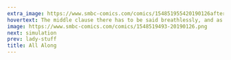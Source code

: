 ```yaml
---
extra_image: https://www.smbc-comics.com/comics/154851955420190126after.png
hovertext: The middle clause there has to be said breathlessly, and as fast as possible.
image: https://www.smbc-comics.com/comics/1548519493-20190126.png
next: simulation
prev: lady-stuff
title: All Along
---
```

